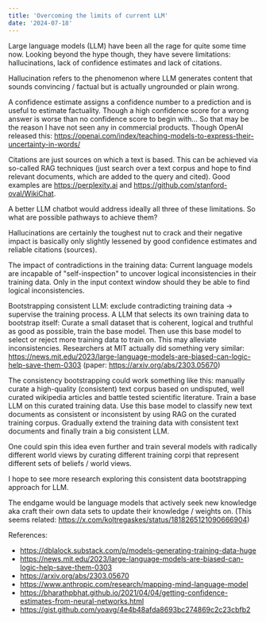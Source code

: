 ```yaml
---
title: 'Overcoming the limits of current LLM'
date: '2024-07-18'
---
```


Large language models (LLM) have been all the rage for quite some time now. Looking beyond the hype though, they have severe limitations: hallucinations, lack of confidence estimates and lack of citations.

Hallucination refers to the phenomenon where LLM generates content that sounds convincing / factual but is actually ungrounded or plain wrong.

A confidence estimate assigns a confidence number to a prediction and is useful to estimate factuality. Though a high confidence score for a wrong answer is worse than no confidence score to begin with… So that may be the reason I have not seen any in commercial products. Though OpenAI released this: <https://openai.com/index/teaching-models-to-express-their-uncertainty-in-words/>

Citations are just sources on which a text is based. This can be achieved via so-called RAG techniques (just search over a text corpus and hope to find relevant documents, which are added to the query and cited). Good examples are <https://perplexity.ai> and <https://github.com/stanford-oval/WikiChat>.

A better LLM chatbot would address ideally all three of these limitations. So what are possible pathways to achieve them?

Hallucinations are certainly the toughest nut to crack and their negative impact is basically only slightly lessened by good confidence estimates and reliable citations (sources).

The impact of contradictions in the training data: Current language models are incapable of "self-inspection" to uncover logical inconsistencies in their training data. Only in the input context window should they be able to find logical inconsistencies.

Bootstrapping consistent LLM: exclude contradicting training data -> supervise the training process.
A LLM that selects its own training data to bootstrap itself: Curate a small dataset that is coherent, logical and truthful as good as possible, train the base model. Then use this base model to select or reject more training data to train on. This may alleviate inconsistencies. Researchers at MIT actually did something very similar: <https://news.mit.edu/2023/large-language-models-are-biased-can-logic-help-save-them-0303> (paper: <https://arxiv.org/abs/2303.05670>)

The consistency bootstrapping could work something like this: manually curate a high-quality (consistent) text corpus based on undisputed, well curated wikipedia articles and battle tested scientific literature. Train a base LLM on this curated training data. Use this base model to classify new text documents as consistent or inconsistent by using RAG on the curated training corpus. Gradually extend the training data with consistent text documents and finally train a big consistent LLM.

One could spin this idea even further and train several models with radically different world views by curating different training corpi that represent different sets of beliefs / world views.

I hope to see more research exploring this consistent data bootstrapping approach for LLM.

The endgame would be language models that actively seek new knowledge aka craft their own data sets to update their knowledge / weights on. (This seems related: <https://x.com/koltregaskes/status/1818265121090666904>)

References:

- <https://dblalock.substack.com/p/models-generating-training-data-huge>
- <https://news.mit.edu/2023/large-language-models-are-biased-can-logic-help-save-them-0303>
- <https://arxiv.org/abs/2303.05670>
- <https://www.anthropic.com/research/mapping-mind-language-model>
- <https://bharathpbhat.github.io/2021/04/04/getting-confidence-estimates-from-neural-networks.html>
- <https://gist.github.com/yoavg/4e4b48afda8693bc274869c2c23cbfb2>
